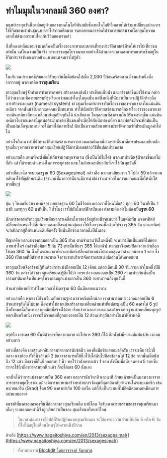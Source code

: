 ทำไมมุมในวงกลมมี 360 องศา?
===

มนุษย์เราทุกวันนี้อาศัยอยู่ท่ามกลางเทคโนโลยีทันสมัยซึ่งเทคโนโลยีทั้งหลายได้เข้ามาเปลี่ยนแปลงการใช้ชีวิตของเผ่าพันธุ์มนุษย์เราไปจากอดีตมาก จนหลายคนอาจคิดไปว่าอารยธรรมจากโลกยุคโบราณแทบไม่ส่งผลกระทบใดๆกับชีวิตของเราแล้ว

สิ่งที่หลงเหลือมาอย่างมากก็คงเป็นเรื่องของภาษาและสถานที่ทางประวัติศาสตร์ที่รอให้เราไปเที่ยวชมเท่านั้น แต่ในความเป็นจริง อารยธรรมยุคโบราณหลายอย่างได้ผ่านกาลเวลาและแทรกแทรกซึมอยู่ในชีวิตประจำวันของเราอย่างแนบแน่นจนเราไม่รู้ตัว

![](https://t0.blockdit.com/photos/2018/10/5bd15d069c8f3504d5f01761.jpg)

ในบริเวณประเทศซีเรียและอิรักทุกวันนี้เมื่อย้อนไปเมื่อ 2,000 ปีก่อนคริสตกาล มีชนเผ่าหนึ่งตั้งรกรากอยู่ พวกเขาคือ **ชาวสุเมเรียน**

ชาวสุเมเรียนรู้จักทำการทำการเกษตร สร้างคลองส่งน้ำ ทำเขื่อนเก็บน้ำ และสร้างล้อขึ้นมาใช้งาน กล่าวได้ว่าพวกเขามีอารยธรรมที่รุ่งเรืองกว่าชนเผ่าใดๆในยุคนั้น แต่สิ่งหนึ่งที่นับว่าเป็นการปฏิวัติจริงๆคือ การสร้างระบบเลข (numeral system) ชาวสุเมเรียนทำการจารึกเรื่องราวของพวกเขาลงในแผ่นดินเหนียว จากนั้นนำไปตากแดดจนแข็งทนทาน ทำให้นักประวัติศาสตร์สามารถศึกษาเรื่องราวของพวกเขาจากดินเหนียวที่หลงเหลือมายังยุคปัจจุบันได้ น่าเสียดาย ในยุคก่อนที่สงครามในอิรักจะปะทุขึ้น แผ่นดินเหนียวโบราณเหล่านี้ถูกพ่อค้านำมาขายเป็นของที่ระลึกให้กับนักท่องเที่ยว และพ่อค้ามักจะหักมันเป็นเป็นแผ่นเล็กๆมากมาย จะได้ขายได้หลายชิ้น! นับเป็นความเสียหายทางประวัติศาสตร์ที่ประเมินมูลค่าไม่ได้

อย่างไรก็ตาม เท่าที่นักประวัติศาสตร์สามารถรวบรวมแผ่นดินเหนียวเหล่านั้นมาศึกษาประกอบกับหลักฐานอื่นๆ พวกเขาพบว่าชาวสุเมเรียนปฏิวัติการนับเลขด้วยวิธีที่แปลกประหลาด 

อย่างแรกคือ แทนที่จะตั้งชื่อให้กับจำนวนทุกจำนวน (ซึ่งเป็นไปไม่ได้) พวกเขาประดิษฐ์ตัวเลขขึ้นมาไม่กี่ตัว แล้วใช้ระบบตำแหน่งในการระบุค่าของเลข ในลักษณะเดียวกับที่เราใช้กันทุกวันนี้

อย่างที่สองคือ ระบบเลขฐาน 60 (Sexagesimal) กล่าวคือ พวกเขาเขียนจาก 1 ไปถึง 59 แล้วจะวนกลับมาใช้สัญลักษณ์เดิม (จำนวนที่มากกว่านั้นจะมีการนำช่องว่างมาช่วยในการแยกแยะเพื่อให้นับได้มากขึ้นๆ)

![](https://t0.blockdit.com/photos/2018/10/5bd15d229c8f3504d5f019d5.jpg)

คุ้น ๆ ไหมครับว่าเราพบเจอระบบเลขฐาน 60 ในชีวิตของพวกเราที่ไหนใช่แล้ว ทุกๆ 60 วินาทีเป็น 1 นาที และทุกๆ 60 นาทีเป็น 1 ชั่วโมง เราใช้มันในนาฬิกานั่นเอง คำถามคือ ทำไมต้องเป็น**ฐาน 60**

นักดาราศาสตร์ชาวสุเมเรียนศึกษาการเคลื่อนไหวของวัตถุท้องฟ้าจนพบว่า ในแต่ละวัน ดวงอาทิตย์เปลี่ยนตำแหน่งไปเล็กน้อย และเคลื่อนผ่านกลุ่มดาวไปเรื่อยๆจนเมื่อผ่านไปราวๆ 365 วัน ดวงอาทิตย์จะกลับมาอยู่ที่ตำแหน่งเดิมอีกครั้ง ซึ่งนั่นคือช่วงเวลาหนึ่งปีนั่นเอง

ปัญหาคือ หากแบ่งวงกลมออกเป็น 365 ส่วน ตามจำนวนวันในหนึ่งปี จะพบว่ามันเป็นเลขที่ไม่ค่อยสวยเท่าไหร่ (กล่าวคือมีแค่ 5 กับ 73 เท่านั้นที่หาร 365 ได้ลงตัว) พวกเขาจึงยอมปัดค่าลงแล้วเลือกใช้เลข 360 วัน ซึ่งเป็นระยะเวลาที่ดวงอาทิตย์เปลี่ยนตำแหน่งไปตามกลุ่มดาวต่างๆจนครบ 1 รอบ ซึ่ง 360 เป็นเลขที่มีตัวหารเยอะมาก จึงสามารถบริหารจัดการและแบ่งสัดส่วนได้หลายแบบ

ชาวสุเมเรียนจึงสร้างปฏิทินด้วยการแบ่งปีออกเป็น 12 เดือน แต่ละเดือนมี 30 วัน รวมแล้วในหนึ่งปีมี 360 วัน กล่าวได้ว่าชาวสุเมเรียนเองรู้สึกได้ว่า การแบ่งวงกลมออกเป็น 360 ส่วนเท่าๆกันนั้นเป็นธรรมชาติมากจึงเป็นเหตุให้วงกลมถูกแบ่งออกเป็น 360 องศามาจนถึงทุกวันนี้

ส่วนคำอธิบายที่ว่าทำไมพวกเขาใช้เลขฐาน 60 นั้นมีหลายแนวทาง

อย่างแรกคือ หากเราใช้วงเวียนกับความรู้ทางเรขาคณิตเล็กน้อย เราสามารถแบ่งวงกลมออกเป็น 6 ส่วนเท่าๆกันได้ไม่ยาก ซึ่งจะทำให้ลากเส้นสร้างสามเหลี่ยมด้านเท่าที่แต่ละมุมเป็น 60 องศาได้ 6 รูป ซึ่งทั้งหมดนี้เป็นทรงเรขาคณิตที่สร้างได้ง่าย เรียบง่าย และสวยงาม และถ้าเราแบ่งฐานสามเหลี่ยมทุกรูปออกเป็นครึ่งหนึ่ง เราจะได้วงกลมที่ถูกแบ่งออกเป็น 12 ส่วนเท่าๆกันอย่างในนาฬิกาพอดี

![](https://t0.blockdit.com/photos/2018/10/5bd15d459c8f3504d5f01b64.jpg)

สรุปคือ เลขเลข 60 นั้นมีตัวหารที่หลากหลาย นำไปหาร 360 ก็ได้ อีกทั้งยังมีความสัมพันธ์กับวงกลมอย่างมาก

อย่างที่สองคือ เลขฐานหกสิบอาจมาจากการนับข้อนิ้ว ลองยื่นมือซ้ายออกมาสิครับ เราจะเห็นว่านิ้วชี้ กลาง นางก้อย ทั้งสี่นิ้วล้วนมี 3 ข้อ เราสามารถใช้นิ้วโป้งไล่นับไปทีละข้อจนได้ 12 ข้อ จากนั้นเมื่อนับถึง 12 แล้ว มือขวาก็ยื่นนิ้วออกมา 1 นิ้ว ทดไว้ว่านับครบแล้ว 1 รอบ ดังนั้นเมื่อนับจนครบ 5 รอบซึ่งเราจะใช้นิ้วมือขวาครบทุกนิ้วแล้ว ก็จะได้เลข 60 นั่นเอง

จะเห็นได้ว่าการแบ่งวงกลมเป็น 360 องศา และการนับวินาที และนาที ล้วนแล้วแต่เป็นผลพวงมาจากอารยธรรมยุคโบราณ แม้จะมีการพยายามสร้างหน่วยการวัดมุมที่สุดคล้องกับจำนวนในระบบเมตริก เช่น หน่วยแกร็ด (Grad) โดย 90 องศาเท่ากับ 100 แกร็ด แต่ก็ยังเป็นระบบที่ไม่ฮิตติดตลาดเหมือนการแบ่งแบบองศา

ชนชาติที่มาครอบครองพื้นที่ต่อจากชาวสุเมเรียนคือ บาบิโลน จึงรับเอาอารยธรรมของชาวสุเมเรียนมาเต็มๆ ระบบเลขเหล่านี้จึงถูกเรียกว่าเป็นของ สุเมเรียนหรือบาบิโลน 



>ในเวลาต่อมาชาวอียิปต์ที่รับปฏิทินแบบสุเมเรียนมา จะใช้การบวกวันส่วนเกินอีก 5 หรือ 6 วันที่ไม่ได้อยู่ในเดือนไหนๆให้ครบหนึ่งปีถ้วน

อ้างอิง
[https://www.nagaitoshiya.com/en/2013/sexagesimal/](https://www.nagaitoshiya.com/en/2013/sexagesimal/)


> ที่มาบทความ [ฺBlockdit โดยอาจวรงค์ จันทมาศ](https://www.blockdit.com/articles/5bd15db076979b0416e44916).
<!--stackedit_data:
eyJoaXN0b3J5IjpbLTIxMzA5OTIzOTIsMTQ3MDA3OTI3N119
-->